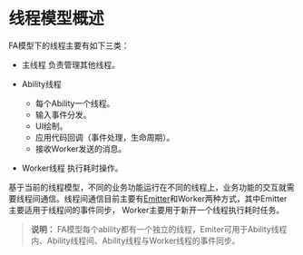 # 线程模型概述


FA模型下的线程主要有如下三类：


- 主线程
  负责管理其他线程。

- Ability线程
  - 每个Ability一个线程。
  - 输入事件分发。
  - UI绘制。
  - 应用代码回调（事件处理，生命周期）。
  - 接收Worker发送的消息。

- Worker线程
  执行耗时操作。


基于当前的线程模型，不同的业务功能运行在不同的线程上，业务功能的交互就需要线程间通信。线程间通信目前主要有[Emitter](itc-with-emitter.md)和Worker两种方式，其中Emitter主要适用于线程间的事件同步， Worker主要用于新开一个线程执行耗时任务。


> **说明：**
> FA模型每个ability都有一个独立的线程，Emiter可用于Ability线程内、Ability线程间、Ability线程与Worker线程的事件同步。
